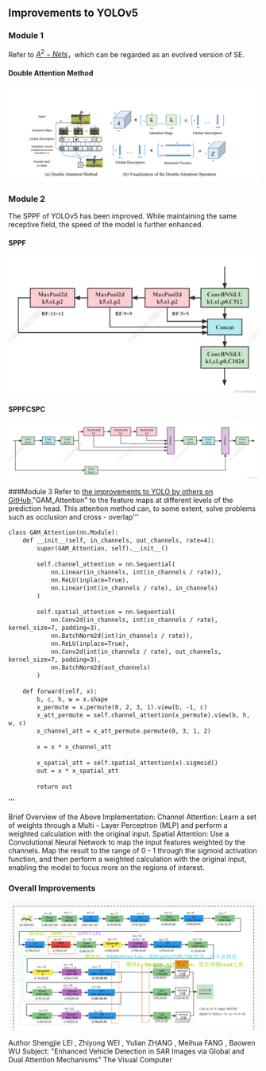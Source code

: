 ## Improvements to YOLOv5
### Module 1
Refer to [$A^2-Nets$]((https://arxiv.org/pdf/1810.11579.pdf))，which can be regarded as an evolved version of SE.
#### Double Attention Method
![Double Attention](image.png)

### Module 2
The SPPF of YOLOv5 has been improved. While maintaining the same receptive field, the speed of the model is further enhanced.

#### SPPF
![SPPF](image-2.png)
#### SPPFCSPC
![SPPFCSPC](image-1.png)

###Module 3
Refer to [the improvements to YOLO by others on GitHub,](https://github.com/sggq/improved-yolov5/blob/6a0e60a771907a0994af019c9283dfee2cac31d0/models/yolo.py#L42)"GAM_Attention" to the feature maps at different levels of the prediction head. This attention method can, to some extent, solve problems such as occlusion and cross - overlap'''

    class GAM_Attention(nn.Module):  
        def __init__(self, in_channels, out_channels, rate=4):  
            super(GAM_Attention, self).__init__()  

            self.channel_attention = nn.Sequential(  
                nn.Linear(in_channels, int(in_channels / rate)),  
                nn.ReLU(inplace=True),  
                nn.Linear(int(in_channels / rate), in_channels)  
            )  
          
            self.spatial_attention = nn.Sequential(  
                nn.Conv2d(in_channels, int(in_channels / rate), kernel_size=7, padding=3),  
                nn.BatchNorm2d(int(in_channels / rate)),  
                nn.ReLU(inplace=True),  
                nn.Conv2d(int(in_channels / rate), out_channels, kernel_size=7, padding=3),  
                nn.BatchNorm2d(out_channels)  
            )  
          
        def forward(self, x):  
            b, c, h, w = x.shape  
            x_permute = x.permute(0, 2, 3, 1).view(b, -1, c)  
            x_att_permute = self.channel_attention(x_permute).view(b, h, w, c)  
            x_channel_att = x_att_permute.permute(0, 3, 1, 2)  
          
            x = x * x_channel_att  
          
            x_spatial_att = self.spatial_attention(x).sigmoid()  
            out = x * x_spatial_att  
          
            return out  

'''

Brief Overview of the Above Implementation:
Channel Attention: Learn a set of weights through a Multi - Layer Perceptron (MLP) and perform a weighted calculation with the original input.
Spatial Attention: Use a Convolutional Neural Network to map the input features weighted by the channels. Map the result to the range of 0 - 1 through the sigmoid activation function, and then perform a weighted calculation with the original input, enabling the model to focus more on the regions of interest.

### Overall Improvements
![Explanation of Improvement Locations](图片1.png)



Author
Shengjie LEI , Zhiyong WEI , Yulian ZHANG , Meihua FANG , Baowen WU
Subject: "Enhanced Vehicle Detection in SAR Images via Global and Dual Attention Mechanisms"
The Visual Computer


